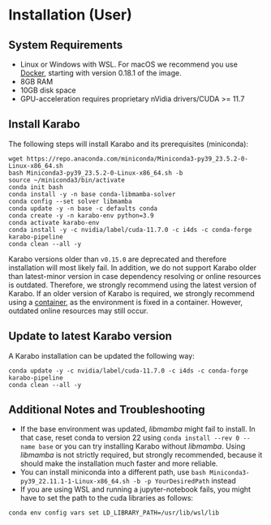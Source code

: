 # Installation (User)

## System Requirements
- Linux or Windows with WSL. For macOS we recommend you use [Docker](container.md), starting with version 0.18.1 of the image.
- 8GB RAM
- 10GB disk space
- GPU-acceleration requires proprietary nVidia drivers/CUDA >= 11.7

## Install Karabo
The following steps will install Karabo and its prerequisites (miniconda):

```
wget https://repo.anaconda.com/miniconda/Miniconda3-py39_23.5.2-0-Linux-x86_64.sh
bash Miniconda3-py39_23.5.2-0-Linux-x86_64.sh -b
source ~/miniconda3/bin/activate
conda init bash
conda install -y -n base conda-libmamba-solver
conda config --set solver libmamba
conda update -y -n base -c defaults conda
conda create -y -n karabo-env python=3.9
conda activate karabo-env
conda install -y -c nvidia/label/cuda-11.7.0 -c i4ds -c conda-forge karabo-pipeline
conda clean --all -y
```

Karabo versions older than `v0.15.0` are deprecated and therefore installation will most likely fail. In addition, we do not support Karabo older than latest-minor version in case dependency resolving or online resources is outdated. Therefore, we strongly recommend using the latest version of Karabo. If an older version of Karabo is required, we strongly recommend using a [container](container.md), as the environment is fixed in a container. However, outdated online resources may still occur.

## Update to latest Karabo version
A Karabo installation can be updated the following way:
```
conda update -y -c nvidia/label/cuda-11.7.0 -c i4ds -c conda-forge karabo-pipeline
conda clean --all -y
```

## Additional Notes and Troubleshooting
- If the base environment was updated, *libmamba* might fail to install. In that case, reset conda to version 22 using `conda install --rev 0 --name base` or you can try installing Karabo without *libmamba*. Using *libmamba* is not strictly required, but strongly recommended, because it should make the installation much faster and more reliable.
- You can install miniconda into a different path, use ```bash Miniconda3-py39_22.11.1-1-Linux-x86_64.sh -b -p YourDesiredPath``` instead
- If you are using WSL and running a jupyter-notebook fails, you might have to set the path to the cuda libraries as follows:

```shell
conda env config vars set LD_LIBRARY_PATH=/usr/lib/wsl/lib
```
